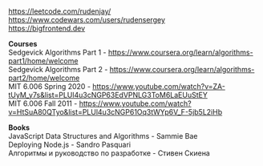<br>https://leetcode.com/rudenjay/
<br>https://www.codewars.com/users/rudensergey
<br>https://bigfrontend.dev

<b>Courses</b>
<br>Sedgevick Algorithms Part 1 - https://www.coursera.org/learn/algorithms-part1/home/welcome
<br>Sedgevick Algorithms Part 2 - https://www.coursera.org/learn/algorithms-part2/home/welcome
<br>MIT 6.006 Spring 2020 - https://www.youtube.com/watch?v=ZA-tUyM_y7s&list=PLUl4u3cNGP63EdVPNLG3ToM6LaEUuStEY
<br>MIT 6.006 Fall 2011 - https://www.youtube.com/watch?v=HtSuA80QTyo&list=PLUl4u3cNGP61Oq3tWYp6V_F-5jb5L2iHb

<b>Books</b>
<br>JavaScript Data Structures and Algorithms - Sammie Bae
<br>Deploying Node.js - Sandro Pasquari
<br>Алгоритмы и руководство по разработке - Стивен Скиена

